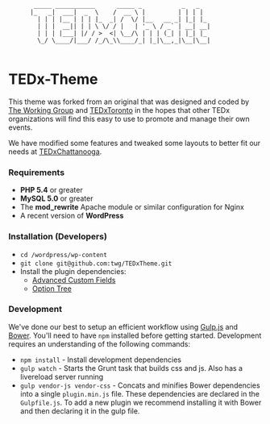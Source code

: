 ```
       _____ ___________      _____ _           _   _   
      |_   _|  ___|  _  \    /  __ \ |         | | | |  
        | | | |__ | | | |_  _| /  \/ |__   __ _| |_| |_ 
        | | |  __|| | | \ \/ / |   | '_ \ / _` | __| __|
        | | | |___| |/ / >  <| \__/\ | | | (_| | |_| |_ 
        \_/ \____/|___/ /_/\_\\____/_| |_|\__,_|\__|\__|
        
```

# TEDx-Theme

This theme was forked from an original that was designed and coded by [The Working Group](http://twg.ca) and [TEDxToronto](http://www.tedxtoronto.com) in the hopes that other TEDx organizations will find this easy to use to promote and manage their own events.

We have modified some features and tweaked some layouts to better fit our needs at [TEDxChattanooga](https://www.tedxchattanooga.com/).

### Requirements

* **PHP 5.4** or greater
* **MySQL 5.0** or greater
* The **mod_rewrite** Apache module or similar configuration for Nginx
* A recent version of **WordPress**

### Installation (Developers)

* `cd /wordpress/wp-content`
* `git clone git@github.com:twg/TEDxTheme.git`
* Install the plugin dependencies:
    * [Advanced Custom Fields](http://www.advancedcustomfields.com/)
    * [Option Tree](https://wordpress.org/plugins/option-tree/)


### Development

We've done our best to setup an efficient workflow using [Gulp.js](http://gulpjs.com/) and [Bower](http://bower.io/). You'll need to have `npm` installed before getting started. Development requires an understanding of the following commands:

* `npm install` - Install development dependencies
* `gulp watch` - Starts the Grunt task that builds css and js. Also has a livereload server running
* `gulp vendor-js vendor-css` - Concats and minifies Bower dependencies into a single `plugin.min.js` file. These dependencies are declared in the `Gulpfile.js`. To add a new plugin we recommend installing it with Bower and then declaring it in the gulp file.
